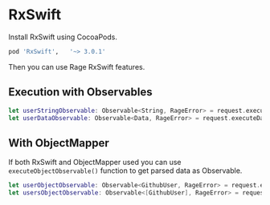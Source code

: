 RxSwift
=============================
Install RxSwift using CocoaPods.
```ruby
pod 'RxSwift',   '~> 3.0.1'
```
Then you can use Rage RxSwift features.

## Execution with Observables ##
```swift
let userStringObservable: Observable<String, RageError> = request.executeStringObservable()
let userDataObservable: Observable<Data, RageError> = request.executeDataObservable()
```

## With ObjectMapper ##
If both RxSwift and ObjectMapper used you can use `executeObjectObservable()` function to get parsed data as Observable.
```swift
let userObjectObservable: Observable<GithubUser, RageError> = request.executeObjectObservable() // Where GithubUser is Mappable
let usersObjectObservable: Observable<[GithubUser], RageError> = request.executeObjectObservable() // Works for arrays too
```
